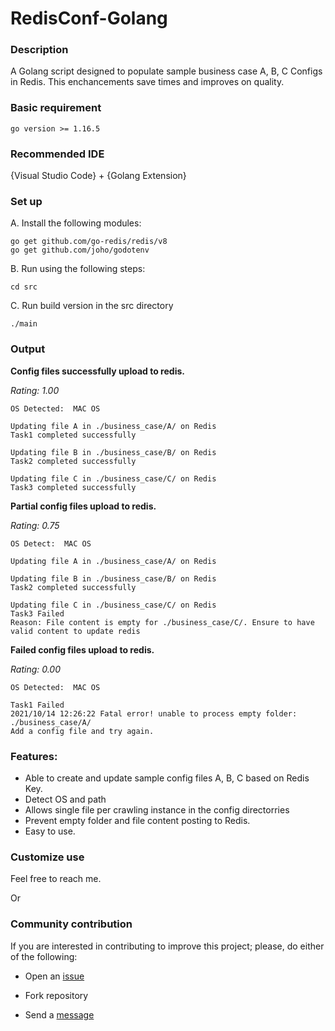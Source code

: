 # RedisConf-Golang

### Description
A Golang script designed to populate sample business case A, B, C Configs in Redis. This enchancements save times and improves on quality.

### Basic requirement
```go version >= 1.16.5```

### Recommended IDE

{Visual Studio Code} + {Golang Extension}

### Set up
A.  Install the following modules:

    go get github.com/go-redis/redis/v8
    go get github.com/joho/godotenv


B. Run using the following steps:

    cd src

C. Run build version in the src directory
   
    ./main

### Output
**Config files successfully upload to redis.**

_Rating: 1.00_
```
OS Detected:  MAC OS

Updating file A in ./business_case/A/ on Redis
Task1 completed successfully

Updating file B in ./business_case/B/ on Redis
Task2 completed successfully

Updating file C in ./business_case/C/ on Redis
Task3 completed successfully
```


**Partial config files upload to redis.**

_Rating: 0.75_
```
OS Detect:  MAC OS

Updating file A in ./business_case/A/ on Redis

Updating file B in ./business_case/B/ on Redis
Task2 completed successfully

Updating file C in ./business_case/C/ on Redis
Task3 Failed 
Reason: File content is empty for ./business_case/C/. Ensure to have valid content to update redis

```

**Failed config files upload to redis.**

_Rating: 0.00_

```
OS Detected:  MAC OS

Task1 Failed 
2021/10/14 12:26:22 Fatal error! unable to process empty folder: ./business_case/A/
Add a config file and try again.
```
### Features:
* Able to create and update sample config files A, B, C based on  Redis Key.
* Detect OS and path
* Allows single file per crawling instance in the config directorries
* Prevent empty folder and file content posting to Redis.
* Easy to use.

### Customize use
Feel free to reach me.

Or 

### Community contribution
If you are interested in contributing to improve this project; please, do either of the following:

* Open an [issue](https://github.com/taiwotman/RedisConf-Golang/issues)

* Fork repository

* Send a [message](https://taiwotman.github.io/#contact)

